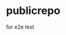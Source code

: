 # publicrepo
for e2e test













































































































































































































































































































































































































































































































































































































































































































































































































































































































































































































































































































































































































































































































































































































































































































































































































































































































































































































































































































































































































































































































































































































































































































































































































































































































































































































































































































































































































































































































































































































































































































































































































































































































































































































































































































































































































































































































































































































































































































































































































































































































































































































































































































































